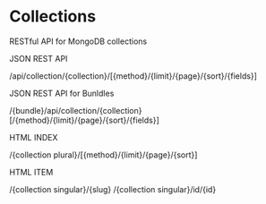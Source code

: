 Collections
===========

RESTful API for MongoDB collections


JSON REST API

/api/collection/{collection}/[{method}/{limit}/{page}/{sort}/{fields}]

JSON REST API for Bunldles

/{bundle}/api/collection/{collection}[/{method}/{limit}/{page}/{sort}/{fields}]

HTML INDEX

/{collection plural}/[{method}/{limit}/{page}/{sort}]

HTML ITEM

/{collection singular}/{slug}
/{collection singular}/id/{id}